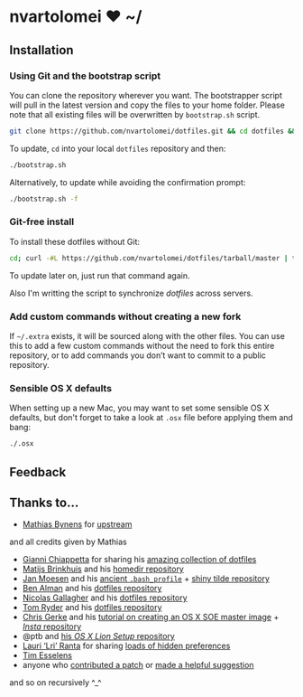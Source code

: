 # nvartolomei ♥ ~/

## Installation

### Using Git and the bootstrap script

You can clone the repository wherever you want. The bootstrapper script will 
pull in the latest version and copy the files to your home folder. Please note
that all existing files will be overwritten by `bootstrap.sh` script.

```bash
git clone https://github.com/nvartolomei/dotfiles.git && cd dotfiles && ./bootstrap.sh
```

To update, `cd` into your local `dotfiles` repository and then:

```bash
./bootstrap.sh
```

Alternatively, to update while avoiding the confirmation prompt:

```bash
./bootstrap.sh -f
```

### Git-free install

To install these dotfiles without Git:

```bash
cd; curl -#L https://github.com/nvartolomei/dotfiles/tarball/master | tar -xzv --strip-components 1 --exclude={README.md,bootstrap.sh}
```

To update later on, just run that command again.

Also I'm writting the script to synchronize *dotfiles* across servers.

### Add custom commands without creating a new fork

If `~/.extra` exists, it will be sourced along with the other files. 
You can use this to add a few custom commands without the need to fork this
entire repository, or to add commands you don’t want to commit to a public
repository.

### Sensible OS X defaults

When setting up a new Mac, you may want to set some sensible OS X defaults,
but don't forget to take a look at `.osx` file before applying them and bang:

```bash
./.osx
```

## Feedback

## Thanks to…

* [Mathias Bynens](http://mathiasbynens.be/) for [upstream](https://github.com/mathiasbynens/dotfiles)

and all credits given by Mathias

* [Gianni Chiappetta](http://gf3.ca/) for sharing his [amazing collection of dotfiles](https://github.com/gf3/dotfiles)
* [Matijs Brinkhuis](http://hotfusion.nl/) and his [homedir repository](https://github.com/matijs/homedir)
* [Jan Moesen](http://jan.moesen.nu/) and his [ancient `.bash_profile`](https://gist.github.com/1156154) + [shiny tilde repository](https://github.com/janmoesen/tilde)
* [Ben Alman](http://benalman.com/) and his [dotfiles repository](https://github.com/cowboy/dotfiles)
* [Nicolas Gallagher](http://nicolasgallagher.com/) and his [dotfiles repository](https://github.com/necolas/dotfiles)
* [Tom Ryder](http://blog.sanctum.geek.nz/) and his [dotfiles repository](https://github.com/tejr/dotfiles)
* [Chris Gerke](http://www.randomsquared.com/) and his [tutorial on creating an OS X SOE master image](http://chris-gerke.blogspot.com/2012/04/mac-osx-soe-master-image-day-7.html) + [_Insta_ repository](https://github.com/cgerke/Insta)
* @ptb and [his _OS X Lion Setup_ repository](https://github.com/ptb/Mac-OS-X-Lion-Setup)
* [Lauri ‘Lri’ Ranta](http://lri.me/) for sharing [loads of hidden preferences](http://lri.me/hiddenpreferences.txt)
* [Tim Esselens](http://devel.datif.be/)
* anyone who [contributed a patch](https://github.com/nvartolomei/dotfiles/graphs/contributors) or [made a helpful suggestion](https://github.com/mathiasbynens/dotfiles/issues)

and so on recursively ^_^
